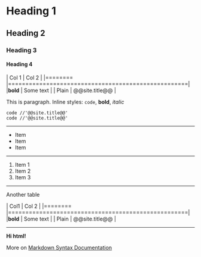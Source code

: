 # Heading 1
## Heading 2
### Heading 3
#### Heading 4

| Col 1   | Col 2                                              |
|======== |====================================================|
|**bold** | Some text                                          |
| Plain   | @@site.title@@                                     |

This is paragraph. Inline styles: `code`, **bold**, *italic*

    code //'@@site.title@@'
    code //'@@site.title@@'

---

* Item
* Item
* Item

---

1. Item 1
1. Item 2
1. Item 3

---

Another table

| Col1    | Col 2                                              |
|======== |====================================================|
|**bold** | Some text                                          |
| Plain   | @@site.title@@                                     |

---

<strong>Hi html!</strong>

More on [Markdown Syntax Documentation](http://daringfireball.net/projects/markdown/syntax)